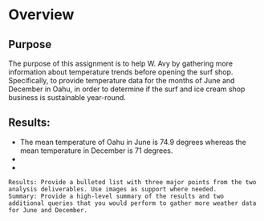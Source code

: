 # Overview
## Purpose 
The purpose of this assignment is to help W. Avy by gathering more information about temperature trends before opening the surf shop. Specifically, to provide temperature data for the months of June and December in Oahu, in order to determine if the surf and ice cream shop business is sustainable year-round.
## Results:
- The mean temperature of Oahu in June is 74.9 degrees whereas the mean temperature in December is 71 degrees.
- 
-


    Results: Provide a bulleted list with three major points from the two analysis deliverables. Use images as support where needed.
    Summary: Provide a high-level summary of the results and two additional queries that you would perform to gather more weather data for June and December.





















